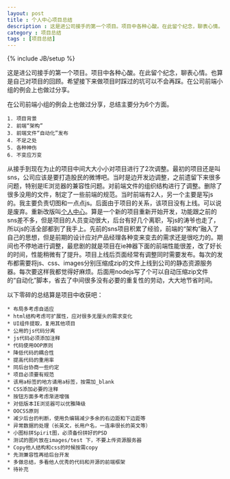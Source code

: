 ```yaml
---
layout: post
title : 个人中心项目总结
description : 这是进公司接手的第一个项目。项目中各种心酸。在此留个纪念，聊表心情。也算是自己对项目的回顾。希望接下来做项目时踩过的坑可以不会再踩。
category : 项目总结
tags : [项目总结]
---
```

{% include JB/setup %}

这是进公司接手的第一个项目。项目中各种心酸。在此留个纪念，聊表心情。也算是自己对项目的回顾。希望接下来做项目时踩过的坑可以不会再踩。在公司前端小组的例会上也做过分享。

在公司前端小组的例会上也做过分享，总结主要分为6个方面。

	1. 项目背景		
	2. 前端“架构”	
	3. 前端文件“自动化”发布		
	4. 不足之处		
	5. 各种神伤		
	6. 不变应万变		


从接手到现在为止的项目中间大大小小对项目进行了2次调整。最初的项目还是叫sns，公司应该是要打造股民的微博吧。当时是边开发边调整，之前遗留下来很多问题，特别是IE浏览器的兼容性问题。对前端文件的组织结构进行了调整。删除了很多没用的文件，制定了一些前端的规范。当时前端有2人，另一个主要是写js的。我主要负责切图和一点点js。后面由于项目的关系，该项目没有上线。可以说是废弃。重新改版叫[个人中心](http://t.10jqka.com.cn/127750329)。算是一个新的项目重新开始开发，功能跟之前的sns差不多，但是项目的人员变动很大，后台有好几个离职，写js的涛爷也走了，所以js的活全部都到了我手上。先前的sns项目积累了经验，前端的“架构”融入了自己的思想，但是前期的设计应对产品经理各种变来变去的需求还是很吃力的。期间也不停地进行调整，最悲剧的就是项目在ie神器下面的前端性能很差，改了好长的时间，性能稍微有了提升。项目上线后页面经常有调整同时需要发布。每次的发布都需要将js、css、images分别压缩成zip的文件上线到公司的静态资源服务器。每次要这样我都觉得好麻烦。后面用nodejs写了个可以自动压缩zip文件的“自动化”脚本，省去了中间很多没有必要的重复性的劳动，大大地节省时间。


以下零碎的总结算是项目中收获吧：

	* 布局多考虑自适应	
	* html结构考虑可扩展性，应对很多无厘头的需求变化	
	* UI组件提取，复用其他项目	
	* 公用的js代码分离
	* js代码必须添加注释
	* 代码使用OOP原则	
	* 降低代码的耦合性	
	* 提高代码的重用率	
	* 同后台协商一些约定	
	* 项目必须要有规范
	* 该用a标签的地方请用a标签，按需加_blank
	* CSS添加必要的注释
	* 按钮方面多考虑渐进增强
	* 对低版本IE浏览器可以优雅降级
	* OOCSS原则
	* 减少后台的判断，使用负编辑减少多余的右边距和下边距等
	* 异常数据的处理（长英文，长用户名，一连串很长的英文等）
	* 小图标拼Spirit图，必须备份拼好的PSD
	* 测试的图片放在images/test 下，不要上传资源服务器
	* Copy他人结构和css的时候按需copy
	* 先测兼容性再给后台开发
	* 多做总结，多看他人优秀的代码和开源的前端框架
	* 待补充



